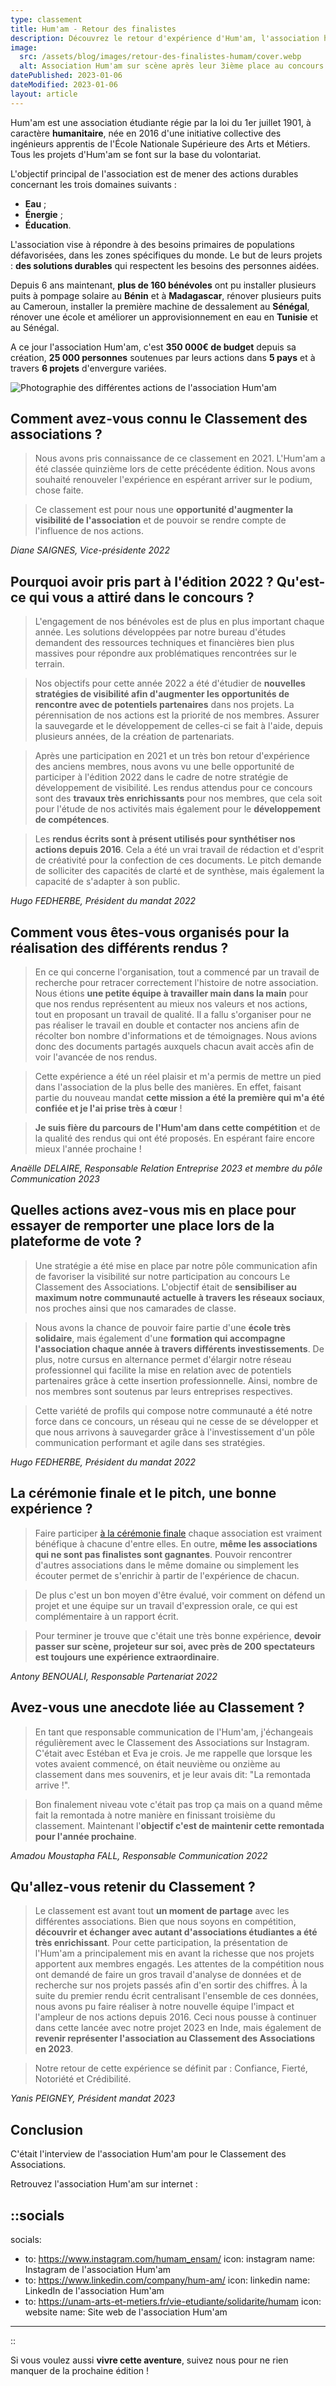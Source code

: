 ```yaml
---
type: classement
title: Hum'am - Retour des finalistes
description: Découvrez le retour d'expérience d'Hum'am, l'association humanitaire des ingénieurs apprentis de l'Ecole Nationale Supérieure des Arts et Métiers. Hum'am est arrivée à la troisième place du podium pour l'édition 2022.
image:
  src: /assets/blog/images/retour-des-finalistes-humam/cover.webp
  alt: Association Hum'am sur scène après leur 3ième place au concours.
datePublished: 2023-01-06
dateModified: 2023-01-06
layout: article
---
```


Hum'am est une association étudiante régie par la loi du 1er juillet 1901, à caractère **humanitaire**, née en 2016 d'une initiative collective des ingénieurs apprentis de l'École Nationale Supérieure des Arts et Métiers. Tous les projets d'Hum'am se font sur la base du volontariat.

L'objectif principal de l'association est de mener des actions durables concernant les trois domaines suivants :

- **Eau** ; 
- **Énergie** ;
- **Éducation**.

L'association vise à répondre à des besoins primaires de populations défavorisées, dans les zones spécifiques du monde. Le but de leurs projets : **des solutions durables** qui respectent les besoins des personnes aidées.

Depuis 6 ans maintenant, **plus de 160 bénévoles** ont pu installer plusieurs puits à pompage solaire au **Bénin** et à **Madagascar**, rénover plusieurs puits au Cameroun, installer la première machine de dessalement au **Sénégal**, rénover une école et améliorer un approvisionnement en eau en **Tunisie** et au Sénégal.

A ce jour l'association Hum'am, c'est **350 000€ de budget** depuis sa création, **25 000 personnes** soutenues par leurs actions dans **5 pays** et à travers **6 projets** d'envergure variées.

![Photographie des différentes actions de l'association Hum'am](/assets/blog/images/retour-des-finalistes-humam/banner.webp)

## Comment avez-vous connu le Classement des associations ?

> Nous avons pris connaissance de ce classement en 2021. L'Hum'am a été classée quinzième lors de cette précédente édition. Nous avons souhaité renouveler l'expérience en espérant arriver sur le podium, chose faite.
> 

> Ce classement est pour nous une **opportunité d'augmenter la visibilité de l'association** et de pouvoir se rendre compte de l'influence de nos actions.
> 

*Diane SAIGNES, Vice-présidente 2022*

## Pourquoi avoir pris part à l'édition 2022 ? Qu'est-ce qui vous a attiré dans le concours ?

> L'engagement de nos bénévoles est de plus en plus important chaque année. Les solutions développées par notre bureau d'études demandent des ressources techniques et financières bien plus massives pour répondre aux problématiques rencontrées sur le terrain.
> 

> Nos objectifs pour cette année 2022 a été d'étudier de **nouvelles stratégies de visibilité afin d'augmenter les opportunités de rencontre avec de potentiels partenaires** dans nos projets. La pérennisation de nos actions est la priorité de nos membres. Assurer la sauvegarde et le développement de celles-ci se fait à l'aide, depuis plusieurs années, de la création de partenariats.
> 

> Après une participation en 2021 et un très bon retour d'expérience des anciens membres, nous avons vu une belle opportunité de participer à l'édition 2022 dans le cadre de notre stratégie de développement de visibilité. Les rendus attendus pour ce concours sont des **travaux très enrichissants** pour nos membres, que cela soit pour l'étude de nos activités mais également pour le **développement de compétences**.
> 

> Les **rendus écrits sont à présent utilisés pour synthétiser nos actions depuis 2016**. Cela a été un vrai travail de rédaction et d'esprit de créativité pour la confection de ces documents. Le pitch demande de solliciter des capacités de clarté et de synthèse, mais également la capacité de s'adapter à son public.
> 

*Hugo FEDHERBE, Président du mandat 2022*

## Comment vous êtes-vous organisés pour la réalisation des différents rendus ?

> En ce qui concerne l'organisation, tout a commencé par un travail de recherche pour retracer correctement l'histoire de notre association. Nous étions **une petite équipe à travailler main dans la main** pour que nos rendus représentent au mieux nos valeurs et nos actions, tout en proposant un travail de qualité. Il a fallu s'organiser pour ne pas réaliser le travail en double et contacter nos anciens afin de récolter bon nombre d'informations et de témoignages. Nous avions donc des documents partagés auxquels chacun avait accès afin de voir l'avancée de nos rendus.
> 

> Cette expérience a été un réel plaisir et m'a permis de mettre un pied dans l'association de la plus belle des manières. En effet, faisant partie du nouveau mandat **cette mission a été la première qui m'a été confiée et je l'ai prise très à cœur** !
> 

> **Je suis fière du parcours de l'Hum'am dans cette compétition** et de la qualité des rendus qui ont été proposés. En espérant faire encore mieux l'année prochaine !
> 

*Anaëlle DELAIRE, Responsable Relation Entreprise 2023 et membre du pôle Communication 2023*

## Quelles actions avez-vous mis en place pour essayer de remporter une place lors de la plateforme de vote ?

> Une stratégie a été mise en place par notre pôle communication afin de favoriser la visibilité sur notre participation au concours Le Classement des Associations. L'objectif était de **sensibiliser au maximum notre communauté actuelle à travers les réseaux sociaux**, nos proches ainsi que nos camarades de classe.
> 

> Nous avons la chance de pouvoir faire partie d'une **école très solidaire**, mais également d'une **formation qui accompagne l'association chaque année à travers différents investissements**. De plus, notre cursus en alternance permet d'élargir notre réseau professionnel qui facilite la mise en relation avec de potentiels partenaires grâce à cette insertion professionnelle. Ainsi, nombre de nos membres sont soutenus par leurs entreprises respectives.
> 

> Cette variété de profils qui compose notre communauté a été notre force dans ce concours, un réseau qui ne cesse de se développer et que nous arrivons à sauvegarder grâce à l'investissement d'un pôle communication performant et agile dans ses stratégies.
> 

*Hugo FEDHERBE, Président du mandat 2022*

## La cérémonie finale et le pitch, une bonne expérience ?

> Faire participer [à la cérémonie finale](./clap-de-fin-2022.md) chaque association est vraiment bénéfique à chacune d'entre elles. En outre, **même les associations qui ne sont pas finalistes sont gagnantes**. Pouvoir rencontrer d'autres associations dans le même domaine ou simplement les écouter permet de s'enrichir à partir de l'expérience de chacun.
> 

> De plus c'est un bon moyen d'être évalué, voir comment on défend un projet et une équipe sur un travail d'expression orale, ce qui est complémentaire à un rapport écrit.
> 

> Pour terminer je trouve que c'était une très bonne expérience, **devoir passer sur scène, projeteur sur soi, avec près de 200 spectateurs est toujours une expérience extraordinaire**.
> 

*Antony BENOUALI, Responsable Partenariat 2022*

## Avez-vous une anecdote liée au Classement ?

> En tant que responsable communication de l'Hum'am, j'échangeais régulièrement avec le Classement des Associations sur Instagram. C'était avec Estéban et Eva je crois. Je me rappelle que lorsque les votes avaient commencé, on était neuvième ou onzième au classement dans mes souvenirs, et je leur avais dit: "La remontada arrive !".
> 

> Bon finalement niveau vote c'était pas trop ça mais on a quand même fait la remontada à notre manière en finissant troisième du classement. Maintenant l'**objectif c'est de maintenir cette remontada pour l'année prochaine**.
> 

*Amadou Moustapha FALL, Responsable Communication 2022*

## Qu'allez-vous retenir du Classement ?

> Le classement est avant tout **un moment de partage** avec les différentes associations. Bien que nous soyons en compétition, **découvrir et échanger avec autant d'associations étudiantes a été très enrichissant**. Pour cette participation, la présentation de l'Hum'am a principalement mis en avant la richesse que nos projets apportent aux membres engagés. Les attentes de la compétition nous ont demandé de faire un gros travail d'analyse de données et de recherche sur nos projets passés afin d'en sortir des chiffres. À la suite du premier rendu écrit centralisant l'ensemble de ces données, nous avons pu faire réaliser à notre nouvelle équipe l'impact et l'ampleur de nos actions depuis 2016. Ceci nous pousse à continuer dans cette lancée avec notre projet 2023 en Inde, mais également de **revenir représenter l'association au Classement des Associations en 2023**.
> 

> Notre retour de cette expérience se définit par : Confiance, Fierté, Notoriété et Crédibilité.
> 

*Yanis PEIGNEY, Président mandat 2023*

## Conclusion

C'était l'interview de l'association Hum'am pour le Classement des Associations.

Retrouvez l'association Hum'am sur internet :

::socials
---
socials:
  - to: https://www.instagram.com/humam_ensam/
    icon: instagram
    name: Instagram de l'association Hum'am
  - to: https://www.linkedin.com/company/hum-am/
    icon: linkedin
    name: LinkedIn de l'association Hum'am
  - to: https://unam-arts-et-metiers.fr/vie-etudiante/solidarite/humam
    icon: website
    name: Site web de l'association Hum'am
---
::

Si vous voulez aussi **vivre cette aventure**, suivez nous pour ne rien manquer de la prochaine édition !

